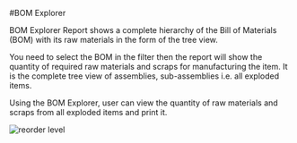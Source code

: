<!-- add-breadcrumbs -->
#BOM Explorer

BOM Explorer Report shows a complete hierarchy of the Bill of Materials (BOM) with its raw materials in the form of the tree view.

You need to select the BOM in the filter then the report will show the quantity of required raw materials and scraps for manufacturing the item. It is the complete tree view of assemblies, sub-assemblies i.e. all exploded items.

Using the BOM Explorer, user can view the quantity of raw materials and scraps from all exploded items and print it.

<img alt="reorder level" class="screenshot" src="{{docs_base_url}}/v13/assets/img/articles/bom_explorer.png">
